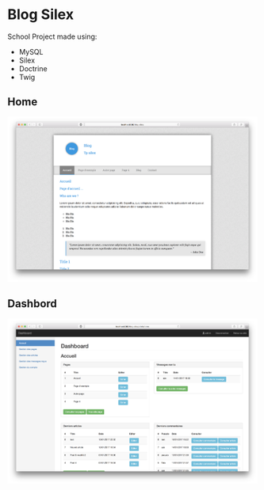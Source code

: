 # Blog Silex

School Project made using:
- MySQL
- Silex
- Doctrine
- Twig

## Home
![Home](screenshot1.png)


## Dashbord
![Home](screenshot2.png)
